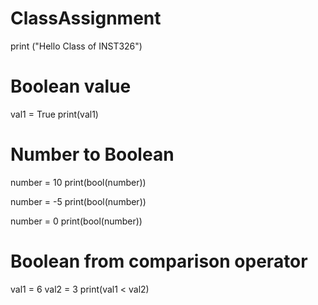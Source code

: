 
# ClassAssignment
print ("Hello Class of INST326")
# Boolean value
val1 = True
print(val1)

# Number to Boolean
number = 10
print(bool(number))

number = -5
print(bool(number))

number = 0
print(bool(number))

# Boolean from comparison operator
val1 = 6
val2 = 3
print(val1 < val2)
